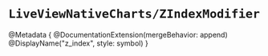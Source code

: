# ``LiveViewNativeCharts/ZIndexModifier``

@Metadata {
    @DocumentationExtension(mergeBehavior: append)
    @DisplayName("z_index", style: symbol)
}
